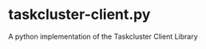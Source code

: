 taskcluster-client.py
=====================

A python implementation of the Taskcluster Client Library
